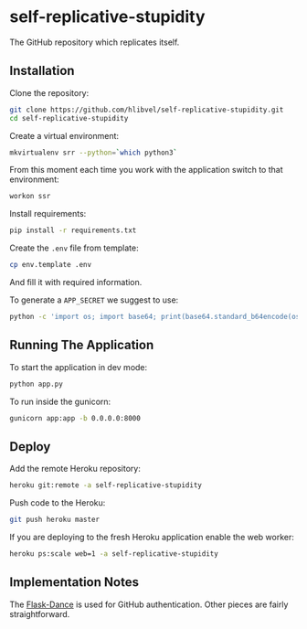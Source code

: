 self-replicative-stupidity
==========================

The GitHub repository which replicates itself.

Installation
------------

Clone the repository:

```bash
git clone https://github.com/hlibvel/self-replicative-stupidity.git
cd self-replicative-stupidity
```

Create a virtual environment:

```bash
mkvirtualenv srr --python=`which python3`
```

From this moment each time you work with the application switch to that environment:

```bash
workon ssr
```

Install requirements:

```bash
pip install -r requirements.txt
```

Create the `.env` file from template:

```bash
cp env.template .env
```

And fill it with required information.

To generate a `APP_SECRET` we suggest to use: 

```bash
python -c 'import os; import base64; print(base64.standard_b64encode(os.urandom(16)).decode())'
```

Running The Application
-----------------------

To start the application in dev mode:

```bash
python app.py
```

To run inside the gunicorn:

```bash
gunicorn app:app -b 0.0.0.0:8000
```

Deploy
------

Add the remote Heroku repository:

```bash
heroku git:remote -a self-replicative-stupidity
```

Push code to the Heroku:

```bash
git push heroku master
```

If you are deploying to the fresh Heroku application enable the web worker:

```bash
heroku ps:scale web=1 -a self-replicative-stupidity
```

Implementation Notes
--------------------

The [Flask-Dance](https://github.com/singingwolfboy/flask-dance) is used for GitHub authentication. Other pieces are
fairly straightforward.  
